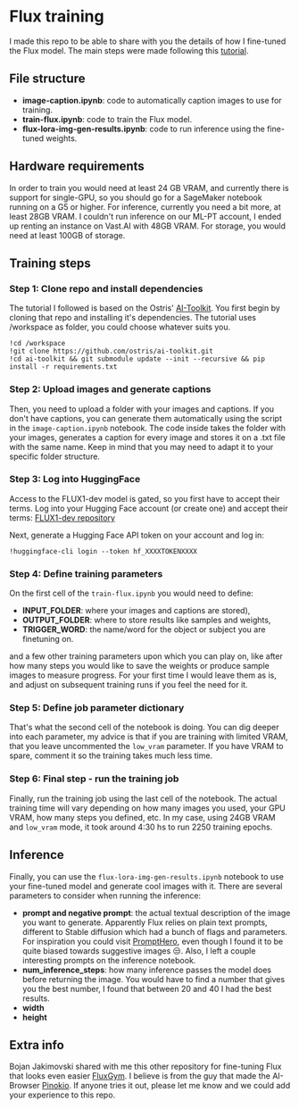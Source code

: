 # Flux training

I made this repo to be able to share with you the details of how I fine-tuned the Flux model. The main steps were made following this [tutorial](https://medium.com/@geronimo7/how-to-train-a-flux1-lora-for-1-dfd1800afce5). 

## File structure

* **image-caption.ipynb**: code to automatically caption images to use for training.
* **train-flux.ipynb**: code to train the Flux model.
* **flux-lora-img-gen-results.ipynb**: code to run inference using the fine-tuned weights.

## Hardware requirements
In order to train you would need at least 24 GB VRAM, and currently there is support for single-GPU, so you should go for a SageMaker notebook running on a G5 or higher. For inference, currently you need a bit more, at least 28GB VRAM. I couldn't run inference on our ML-PT account, I ended up renting an instance on Vast.AI with 48GB VRAM. For storage, you would need at least 100GB of storage.

## Training steps

### Step 1: Clone repo and install dependencies
The tutorial I followed is based on the Ostris' [AI-Toolkit](https://github.com/ostris/ai-toolkit). You first begin by cloning that repo and installing it's dependencies. The tutorial uses /workspace as folder, you could choose whatever suits you. 

```
!cd /workspace 
!git clone https://github.com/ostris/ai-toolkit.git
!cd ai-toolkit && git submodule update --init --recursive && pip install -r requirements.txt
```

### Step 2: Upload images and generate captions
Then, you need to upload a folder with your images and captions. If you don't have captions, you can generate them automatically using the script in the `image-caption.ipynb` notebook. The code inside takes the folder with your images, generates a caption for every image and stores it on a .txt file with the same name. Keep in mind that you may need to adapt it to your specific folder structure.

### Step 3: Log into HuggingFace
Access to the FLUX1-dev model is gated, so you first have to accept their terms. Log into your Hugging Face account (or create one) and accept their terms: [FLUX1-dev repository](https://huggingface.co/black-forest-labs/FLUX.1-dev)

Next, generate a Hugging Face API token on your account and log in:
```
!huggingface-cli login --token hf_XXXXTOKENXXXX
```

### Step 4: Define training parameters

On the first cell of the `train-flux.ipynb` you would need to define:
* **INPUT_FOLDER**: where your images and captions are stored),
* **OUTPUT_FOLDER**: where to store results like samples and weights,
* **TRIGGER_WORD**: the name/word for the object or subject you are finetuning on. 

and a few other training parameters upon which you can play on, like after how many steps you would like to save the weights or produce sample images to measure progress. For your first time I would leave them as is, and adjust on subsequent training runs if you feel the need for it. 

### Step 5: Define job parameter dictionary

That's what the second cell of the notebook is doing. You can dig deeper into each parameter, my advice is that if you are training with limited VRAM, that you leave uncommented the `low_vram` parameter. If you have VRAM to spare, comment it so the training takes much less time.

### Step 6: Final step - run the training job

Finally, run the training job using the last cell of the notebook. The actual training time will vary depending on how many images you used, your GPU VRAM, how many steps you defined, etc. In my case, using 24GB VRAM and `low_vram` mode, it took around 4:30 hs to run 2250 training epochs.

## Inference

Finally, you can use the `flux-lora-img-gen-results.ipynb` notebook to use your fine-tuned model and generate cool images with it. There are several parameters to consider when running the inference:

* **prompt and negative prompt**: the actual textual description of the image you want to generate. Apparently Flux relies on plain text prompts, different to Stable diffusion which had a bunch of flags and parameters. For inspiration you could visit [PromptHero](https://prompthero.com/flux-prompts?__cf_chl_tk=nKmeQBc9IU6dIH9o44wP3ak3HplrZ71Rfq_jM1gC8k4-1727291842-0.0.1.1-7956), even though I found it to be quite biased towards suggestive images 😒. Also, I left a couple interesting prompts on the inference notebook.
* **num_inference_steps**: how many inference passes the model does before returning the image. You would have to find a number that gives you the best number, I found that between 20 and 40 I had the best results.
* **width**
* **height**

## Extra info

Bojan Jakimovski shared with me this other repository for fine-tuning Flux that looks even easier [FluxGym](https://github.com/cocktailpeanut/fluxgym). I believe is from the guy that made the AI-Browser [Pinokio](https://pinokio.computer/). If anyone tries it out, please let me know and we could add your experience to this repo.
